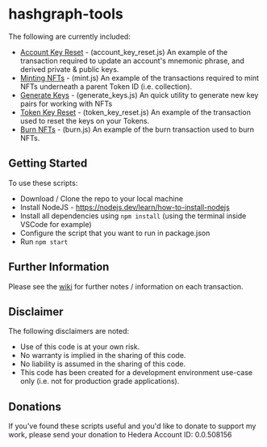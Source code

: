 # hashgraph-tools
The following are currently included: 
- [Account Key Reset](https://github.com/woodwardmatt/hashgraph-tools/wiki/Account-Key-Reset) - (account_key_reset.js) An example of the transaction required to update an account's mnemonic phrase, and derived private & public keys.
- [Minting NFTs](https://github.com/woodwardmatt/hashgraph-tools/wiki/Minting-NFTs) - (mint.js) An example of the transactions required to mint NFTs underneath a parent Token ID (i.e. collection).
- [Generate Keys](https://github.com/woodwardmatt/hashgraph-tools/wiki/Generate-Keys) - (generate_keys.js) An quick utility to generate new key pairs for working with NFTs
- [Token Key Reset](https://github.com/woodwardmatt/hashgraph-tools/wiki/Token-Key-Reset) - (token_key_reset.js) An example of the transaction used to reset the keys on your Tokens.
- [Burn NFTs](https://github.com/woodwardmatt/hashgraph-tools/wiki/Burn-NFTs) - (burn.js) An example of the burn transaction used to burn NFTs.

## Getting Started
To use these scripts: 
- Download / Clone the repo to your local machine
- Install NodeJS - https://nodejs.dev/learn/how-to-install-nodejs
- Install all dependencies using `npm install` (using the terminal inside VSCode for example)
- Configure the script that you want to run in package.json
- Run `npm start`

## Further Information
Please see the [wiki](https://github.com/woodwardmatt/hashgraph-tools/wiki/) for further notes / information on each transaction.

## Disclaimer
The following disclaimers are noted: 
- Use of this code is at your own risk.
- No warranty is implied in the sharing of this code.
- No liability is assumed in the sharing of this code.
- This code has been created for a development environment use-case only (i.e. not for production grade applications). 

## Donations
If you've found these scripts useful and you'd like to donate to support my work, please send your donation to Hedera Account ID: 0.0.508156
